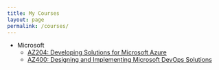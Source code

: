 ```yaml
---
title: My Courses
layout: page
permalink: /courses/
---
```


- Microsoft
  - [AZ204: Developing Solutions for Microsoft Azure]
  - [AZ400: Designing and Implementing Microsoft DevOps Solutions]

[AZ204: Developing Solutions for Microsoft Azure]: AZ204
[AZ400: Designing and Implementing Microsoft DevOps Solutions]: AZ400
